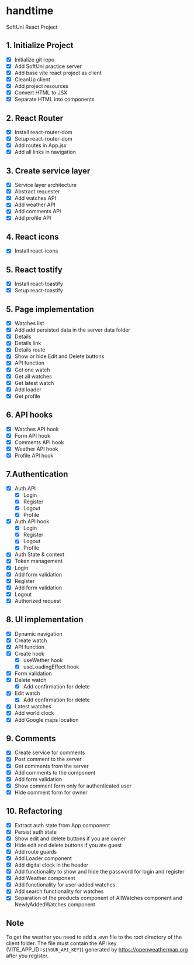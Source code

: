 # handtime

SoftUni React Project

## 1. Initialize Project

- [x] Initialize git repo
- [x] Add SoftUni practice server
- [x] Add base vite react project as client
- [x] CleanUp client
- [x] Add project resources
- [x] Convert HTML to JSX
- [x] Separate HTML into components

## 2. React Router

- [x] Install react-router-dom
- [x] Setup react-router-dom
- [x] Add routes in App.jsx
- [x] Add all links in navigation

## 3. Create service layer

- [x] Service layer architecture
- [x] Abstract requester
- [x] Add watches API
- [x] Add weather API
- [x] Add comments API
- [x] Add profile API

## 4. React icons

- [x] Install react-icons

## 5. React tostify

- [x] Install react-toastify
- [x] Setup react-toastify

## 5. Page implementation

- [x] Watches list
- [x] Add add persisted data in the server data folder
- [x] Details
- [x] Details link
- [x] Details route
- [x] Show or hide Edit and Delete buttons
- [x] API function
- [x] Get one watch
- [x] Get all watches
- [x] Get latest watch
- [x] Add loader
- [x] Get profile

## 6. API hooks

- [x] Watches API hook
- [x] Form API hook
- [x] Comments API hook
- [x] Weather API hook
- [x] Profile API hook

## 7.Authentication

- [x] Auth API
  - [x] Login
  - [x] Register
  - [x] Logout
  - [x] Profile
- [x] Auth API hook
  - [x] Login
  - [x] Register
  - [x] Logout
  - [x] Profile
- [x] Auth State & context
- [x] Token management
- [x] Login
- [x] Add form validation
- [x] Register
- [x] Add form validation
- [x] Logout
- [x] Authorized request

## 8. UI implementation

- [x] Dynamic navigation
- [x] Create watch
- [x] API function
- [x] Create hook
  - [x] useWether hook
  - [x] useLoadingEffect hook
- [x] Form validation
- [x] Delete watch
  - [x] Add confirmation for delete
- [x] Edit watch
  - [x] Add confirmation for delete
- [x] Latest watches
- [x] Add world clock
- [x] Add Google maps location

## 9. Comments

- [x] Create service for comments
- [x] Post comment to the server
- [x] Get comments from the server
- [x] Add comments to the component
- [x] Add form validation
- [x] Show comment form only for authenticated user
- [x] Hide comment form for owner

## 10. Refactoring

- [x] Extract auth state from App component
- [x] Persist auth state
- [x] Show edit and delete buttons if you are owner
- [x] Hide edit and delete buttons if you ate guest
- [x] Add route guards
- [x] Add Loader component
- [x] Add digital clock in the header
- [x] Add functionality to show and hide the password for login and register
- [x] Add Weather component
- [x] Add functionality for user-added watches
- [x] Add search functionality for watches
- [x] Separation of the products component of AllWatches component and NewlyAddedWatches component

## Note

To get the weather you need to add a .evn file to the root directory of the client folder. The file must contain the API key (VITE_APP_ID=`${YOUR_API_KEY}`) generated by https://openweathermap.org after you register.
